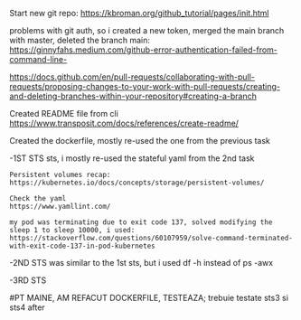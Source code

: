 Start new git repo:
https://kbroman.org/github_tutorial/pages/init.html

problems with git auth, so i created a new token, merged the main branch with master, deleted the branch main:
https://ginnyfahs.medium.com/github-error-authentication-failed-from-command-line-

https://docs.github.com/en/pull-requests/collaborating-with-pull-requests/proposing-changes-to-your-work-with-pull-requests/creating-and-deleting-branches-within-your-repository#creating-a-branch

Created README file from cli
https://www.transposit.com/docs/references/create-readme/


Created the dockerfile, mostly re-used the one from the previous task

-1ST STS sts, i mostly re-used the stateful yaml from the 2nd task

    Persistent volumes recap:
    https://kubernetes.io/docs/concepts/storage/persistent-volumes/

    Check the yaml
    https://www.yamllint.com/

    my pod was terminating due to exit code 137, solved modifying the sleep 1 to sleep 10000, i used:
    https://stackoverflow.com/questions/60107959/solve-command-terminated-with-exit-code-137-in-pod-kubernetes

-2ND STS was similar to the 1st sts, but i used df -h instead  of ps -awx

-3RD STS


#PT MAINE, AM REFACUT DOCKERFILE, TESTEAZA; trebuie testate sts3 si sts4 after 



